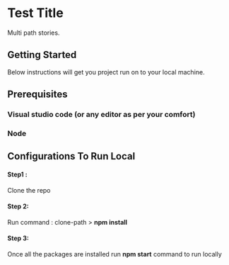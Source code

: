# Test Title
Multi path stories.

## Getting Started
Below instructions will get you project run on to your local machine.

## Prerequisites

### Visual studio code (or any editor as per your comfort)
### Node 

## Configurations To Run Local
#### Step1 :
Clone the repo 
#### Step 2:
Run command :  clone-path > **npm install**
#### Step 3:
Once all the packages are installed run **npm start** command to run locally
